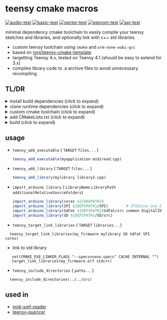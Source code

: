 # teensy cmake macros 

[![audio-test](https://github.com/newdigate/teensy-cmake-macros/actions/workflows/audio-test.yml/badge.svg)](https://github.com/newdigate/teensy-cmake-macros/actions/workflows/audio-test.yml)
[![basic-test](https://github.com/newdigate/teensy-cmake-macros/actions/workflows/basic-test.yml/badge.svg)](https://github.com/newdigate/teensy-cmake-macros/actions/workflows/basic-test.yml)
[![vector-test](https://github.com/newdigate/teensy-cmake-macros/actions/workflows/vector.yml/badge.svg)](https://github.com/newdigate/teensy-cmake-macros/actions/workflows/vector.yml)
[![eeprom-test](https://github.com/newdigate/teensy-cmake-macros/actions/workflows/eeprom-test.yml/badge.svg)](https://github.com/newdigate/teensy-cmake-macros/actions/workflows/eeprom-test.yml)
[![spi-test](https://github.com/newdigate/teensy-cmake-macros/actions/workflows/spi-test.yml/badge.svg)](https://github.com/newdigate/teensy-cmake-macros/actions/workflows/spi-test.yml)

 minimal dependency cmake toolchain to easily compile your teensy sketches and libraries, and optionally link with c++ std libraries. 
* custom teensy toolchain using ```cmake``` and ```arm-none-eabi-gcc```
* based on [ronj/teensy-cmake-template](https://github.com/ronj/teensy-cmake-template)
* targetting Teensy 4.x, tested on Teensy 4.1 (should be easy to extend for 3.x)
* compiles library code to .a archive files to avoid unnecessary recompiling

## TL/DR
<details>
  <summary>install build dependencies (click to expand) </summary>

 * [arm-none-eabi-gcc](https://developer.arm.com/tools-and-software/open-source-software/developer-tools/gnu-toolchain/gnu-rm/downloads)
 * [cmake](https://cmake.org/)
 * teensy-cmake-macros
   ```shell
   > git clone https://github.com/newdigate/teensy-cmake-macros.git
   > cd teensy-cmake-macros
   > mkdir cmake-build-debug
   > cd cmake-build-debug
   > cmake ..
   > sudo make install        
   ``` 
</details>

<details>
  <summary>clone runtime dependencies (click to expand) </summary>

  * clone necessary dependencies to a chosen location `${DEPSPATH}`

  ```shell
   > cd /home/nic/midi-smf-reader/deps
   > git clone https://github.com/PaulStoffregen/cores.git
   > git clone https://github.com/PaulStoffregen/Audio.git
   > git clone -b Juse_Use_SdFat https://github.com/PaulStoffregen/SD.git 
   > git clone https://github.com/PaulStoffregen/Wire.git
   > git clone https://github.com/PaulStoffregen/SPI.git
   > git clone https://github.com/PaulStoffregen/SerialFlash.git
   > git clone https://github.com/PaulStoffregen/arm_math.git
   > git clone https://github.com/greiman/SdFat.git
  ```
</details> 


<details>
  <summary>custom cmake toolchain (click to expand) </summary>

  * add a custom cmake toolchain file to your project `cmake/toolchains/teensy41.toolchain.cmake`

  ```cmake 
  set(TEENSY_VERSION 41 CACHE STRING "Set to the Teensy version corresponding to your board (40 or 41 allowed)" FORCE)
  set(CPU_CORE_SPEED 600000000 CACHE STRING "Set to 600000000, 24000000, 48000000, 72000000 or 96000000 to set CPU core speed" FORCE) # Derived variables
  set(COMPILERPATH "/opt/gcc-arm-none-eabi-9-2019-q4-major/bin/") 
  set(DEPSPATH "/home/nic/midi-smf-reader/deps")
  set(COREPATH "${DEPSPATH}/cores/teensy4/")
  find_package(teensy_cmake_macros)
  ``` 

  * update ```DEPSPATH```, ```COMPILERPATH``` and ```COREPATH``` to your dependencies folder, arm-none-eabi-gcc bin folder and path to teensy4 cores

</details>

<details>
  <summary>add CMakeLists.txt (click to expand) </summary>

  * create a ```CMakeLists.txt``` file in the root directory of your project
 
  ```cmake
  cmake_minimum_required(VERSION 3.5)
  project(midi_smf_reader C CXX)
  import_arduino_library(cores ${COREPATH})
  import_arduino_library(SPI ${DEPSPATH}/SPI)
  import_arduino_library(SdFat ${DEPSPATH}/SdFat/src common DigitalIO ExFatLib FatLib FsLib iostream SdCard SpiDriver)
  import_arduino_library(SD ${DEPSPATH}/SD/src)

  # add custom library
  teensy_add_library(my_teensy_library my_teensy_library.cpp)

  teensy_add_executable(my_firmware sketch.ino)
  teensy_target_link_libraries(my_firmware my_teensy_library SD SdFat SPI cores) # order is IMPORTANT because we are garbage collecting symbols --gc-collect

  # if you need to link to std library (using <Vector>, etc) 
  set(CMAKE_EXE_LINKER_FLAGS "--specs=nano.specs" CACHE INTERNAL "")
  target_link_libraries(my_firmware.elf stdc++)
  ```
 
</details>
 
<details>
  <summary>build (click to expand) </summary>
 
  * run from a terminal in your repository root directory 
 
  ```shell
  > mkdir cmake-build-debug
  > cd cmake-build-debug
  > cmake .. -DCMAKE_BUILD_TYPE=Debug -DCMAKE_TOOLCHAIN_FILE:FILEPATH="../cmake/toolchains/teensy41.toolchain.cmake" 
  > make       
  ```
</details>

## usage 
* ```teensy_add_executable``` ( ```TARGET``` ```files...``` )
  ```cmake 
  teensy_add_executable(myapplication midiread.cpp)
  ``` 
* ```teensy_add_library``` ( ```TARGET``` ```files...``` )
  ```cmake 
  teensy_add_library(mylibrary library1.cpp)
  ``` 
  
* ```import_arduino_library``` ( ```LibraryName``` ```LibraryPath``` ```additionalRelativeSourceFolders```)
  ```cmake 
  import_arduino_library(cores ${COREPATH})
  import_arduino_library(SPI ${DEPSPATH}/SPI)        # SPI@Juse_Use_SdFat
  import_arduino_library(SdFat ${DEPSPATH}/SdFat/src common DigitalIO ExFatLib FatLib FsLib iostream SdCard SpiDriver)
  import_arduino_library(SD ${DEPSPATH}/SD/src)  
  ```
* ```teensy_target_link_libraries``` ( ```TARGET``` ```libraries...```) 
```
  teensy_target_link_libraries(my_firmware mylibrary SD SdFat SPI cores)
```

* link to std library
``` 
   set(CMAKE_EXE_LINKER_FLAGS "--specs=nano.specs" CACHE INTERNAL "")
   target_link_libraries(my_firmware.elf stdc++)
```
 * ```teensy_include_directories``` ( ```paths...```)
 ``` 
   teensy_include_directories(../../src)
 ```

## used in
* [midi-smf-reader](https://github.com/newdigate/midi-smf-reader)
* [teensy-quencer](https://github.com/newdigate/teensy-quencer)
